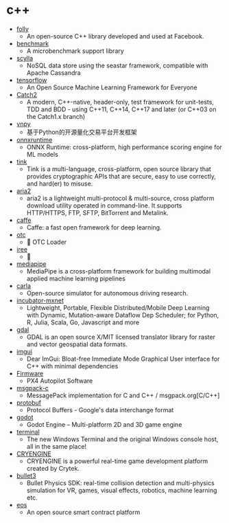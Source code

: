 # c++
- [folly](https://github.com/facebook/folly)
  - An open-source C++ library developed and used at Facebook.
- [benchmark](https://github.com/google/benchmark)
  - A microbenchmark support library
- [scylla](https://github.com/scylladb/scylla)
  - NoSQL data store using the seastar framework, compatible with Apache Cassandra
- [tensorflow](https://github.com/tensorflow/tensorflow)
  - An Open Source Machine Learning Framework for Everyone
- [Catch2](https://github.com/catchorg/Catch2)
  - A modern, C++-native, header-only, test framework for unit-tests, TDD and BDD - using C++11, C++14, C++17 and later (or C++03 on the Catch1.x branch)
- [vnpy](https://github.com/vnpy/vnpy)
  - 基于Python的开源量化交易平台开发框架
- [onnxruntime](https://github.com/microsoft/onnxruntime)
  - ONNX Runtime: cross-platform, high performance scoring engine for ML models
- [tink](https://github.com/google/tink)
  - Tink is a multi-language, cross-platform, open source library that provides cryptographic APIs that are secure, easy to use correctly, and hard(er) to misuse.
- [aria2](https://github.com/aria2/aria2)
  - aria2 is a lightweight multi-protocol & multi-source, cross platform download utility operated in command-line. It supports HTTP/HTTPS, FTP, SFTP, BitTorrent and Metalink.
- [caffe](https://github.com/BVLC/caffe)
  - Caffe: a fast open framework for deep learning.
- [otc](https://github.com/0x000cb/otc)
  - 🔮 OTC Loader
- [iree](https://github.com/google/iree)
  - 👻
- [mediapipe](https://github.com/google/mediapipe)
  - MediaPipe is a cross-platform framework for building multimodal applied machine learning pipelines
- [carla](https://github.com/carla-simulator/carla)
  - Open-source simulator for autonomous driving research.
- [incubator-mxnet](https://github.com/apache/incubator-mxnet)
  - Lightweight, Portable, Flexible Distributed/Mobile Deep Learning with Dynamic, Mutation-aware Dataflow Dep Scheduler; for Python, R, Julia, Scala, Go, Javascript and more
- [gdal](https://github.com/OSGeo/gdal)
  - GDAL is an open source X/MIT licensed translator library for raster and vector geospatial data formats.
- [imgui](https://github.com/ocornut/imgui)
  - Dear ImGui: Bloat-free Immediate Mode Graphical User interface for C++ with minimal dependencies
- [Firmware](https://github.com/PX4/Firmware)
  - PX4 Autopilot Software
- [msgpack-c](https://github.com/msgpack/msgpack-c)
  - MessagePack implementation for C and C++ / msgpack.org[C/C++]
- [protobuf](https://github.com/protocolbuffers/protobuf)
  - Protocol Buffers - Google's data interchange format
- [godot](https://github.com/godotengine/godot)
  - Godot Engine – Multi-platform 2D and 3D game engine
- [terminal](https://github.com/microsoft/terminal)
  - The new Windows Terminal and the original Windows console host, all in the same place!
- [CRYENGINE](https://github.com/CRYTEK/CRYENGINE)
  - CRYENGINE is a powerful real-time game development platform created by Crytek.
- [bullet3](https://github.com/bulletphysics/bullet3)
  - Bullet Physics SDK: real-time collision detection and multi-physics simulation for VR, games, visual effects, robotics, machine learning etc.
- [eos](https://github.com/EOSIO/eos)
  - An open source smart contract platform
